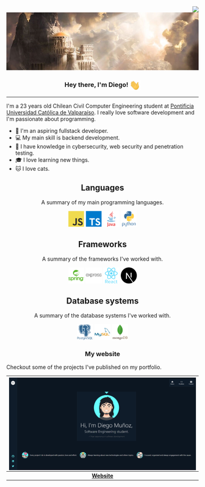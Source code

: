 <img align="right" src="https://komarev.com/ghpvc/?username=0xCronos&color=yellow">

<img src="./assets/images/banner.jpg" >

<h3 align="center">
  Hey there, I'm Diego!</a>
  <img align="center" src="./assets/gifs/greetings.gif" width="28">
</h3>

<hr>

<!-- <h3>About me</h3> -->
<p>I'm a 23 years old Chilean Civil Computer Engineering student at <a href="https://www.pucv.cl/">Pontificia Universidad Católica de Valparaíso</a>. I really love software development and I'm passionate about programming.</p>

- 🌱 I'm an aspiring fullstack developer.
- 💻 My main skill is backend development.
- 🔐 I have knowledge in cybersecurity, web security and penetration testing.
- 🎓 I love learning new things.
- 🐱 I love cats.

<h2 align="center">Languages</h2>
<p align="center">A summary of my main programming languages.</p>
<p align="center">
  <img src='./assets/technologies/javascript.svg' height='42px' alt='javascript'>
  <img src='./assets/technologies/typescript.svg' height='42px' alt='typescript'>
  <img src='./assets/technologies/java.svg' height='42px' alt='java'>
  <img src='./assets/technologies/python.svg' height='42px' alt='python'>
</p>

<h2 align="center">Frameworks</h2>
<p align="center">A summary of the frameworks I've worked with.</p>
<p align="center">
  <img src='./assets/technologies/spring.svg' height='42px'>
  <img src='./assets/technologies/express.svg' height='42px'/>
  <img src='./assets/technologies/react.svg' height='42px'>
  <img src='./assets/technologies/nextjs.svg' height='42px'/>
</p>

<h2 align="center">Database systems</h2>
<p align="center">A summary of the database systems I've worked with.</p>
<p align="center">
  <img src='./assets/technologies/postgresql.svg' height='42px'>
  <img src='./assets/technologies/mysql.svg' height='42px'>
  <img src='./assets/technologies/mongodb.svg' height='42px'>
</p>

<h3 align="center">My website</h3>
<p>Checkout some of the projects I've published on my portfolio.</p>

|  <img align='center' src='./assets/projects/portfolio.png' >   |
| :------------------------------------------------------------: |
| <a href="https://dmcoder.dev/" target="_blank">**Website**</a> |

